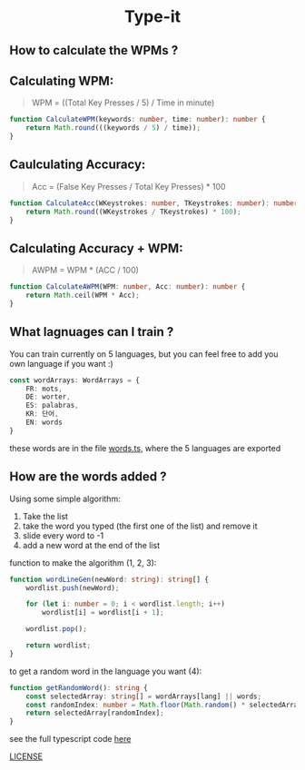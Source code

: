 <h1 align="center">Type-it</h1>

<h2>How to calculate the WPMs ?</h2>

## Calculating WPM:

> WPM = ((Total Key Presses / 5) / Time in minute)

```ts
function CalculateWPM(keywords: number, time: number): number {
    return Math.round(((keywords / 5) / time));
}
```

## Caulculating Accuracy:

> Acc = (False Key Presses / Total Key Presses) * 100

```ts
function CalculateAcc(WKeystrokes: number, TKeystrokes: number): number {
    return Math.round((WKeystrokes / TKeystrokes) * 100);
}
```

## Calculating Accuracy + WPM:

> AWPM = WPM * (ACC / 100)

```ts
function CalculateAWPM(WPM: number, Acc: number): number {
    return Math.ceil(WPM * Acc);
}
```

<h2>What lagnuages can I train ?</h2>

You can train currently on 5 languages, but you can feel free to add you own language if you want :)

```ts
const wordArrays: WordArrays = {
    FR: mots,
    DE: worter,
    ES: palabras,
    KR: 단어,
    EN: words
}
```

these words are in the file [words.ts](./src/components/words.ts), where the 5 languages are exported

<h2>How are the words added ?</h2>

Using some simple algorithm:
1. Take the list
2. take the word you typed (the first one of the list) and remove it
3. slide every word to -1
4. add a new word at the end of the list

function to make the algorithm (1, 2, 3):

```ts
function wordLineGen(newWord: string): string[] {
    wordlist.push(newWord);

    for (let i: number = 0; i < wordlist.length; i++)
        wordlist[i] = wordlist[i + 1];

    wordlist.pop();

    return wordlist;
}
```

to get a random word in the language you want (4):

```ts
function getRandomWord(): string {
    const selectedArray: string[] = wordArrays[lang] || words;
    const randomIndex: number = Math.floor(Math.random() * selectedArray.length);
    return selectedArray[randomIndex];
}
```

see the full typescript code [here](./src/main.ts)

[LICENSE](./LICENSE)
